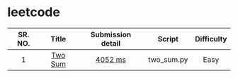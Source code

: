 # leetcode
| SR. NO. | Title  | Submission detail  | Script | Difficulty |
| :---:   | :-: | :-: | :-: | :-: |
| 1 | [Two Sum](https://leetcode.com/problems/two-sum/) | [4052 ms](https://leetcode.com/submissions/detail/580549636/) | two_sum.py | Easy
